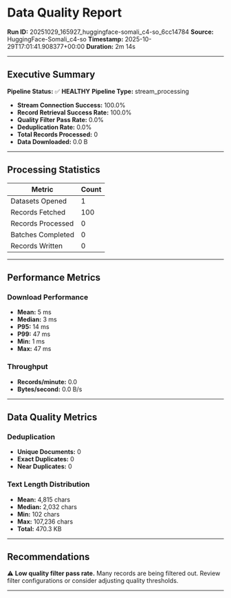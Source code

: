 # Data Quality Report

**Run ID:** 20251029_165927_huggingface-somali_c4-so_6cc14784
**Source:** HuggingFace-Somali_c4-so
**Timestamp:** 2025-10-29T17:01:41.908377+00:00
**Duration:** 2m 14s

---

## Executive Summary

**Pipeline Status:** ✅ **HEALTHY**
**Pipeline Type:** stream_processing

- **Stream Connection Success:** 100.0%
- **Record Retrieval Success Rate:** 100.0%
- **Quality Filter Pass Rate:** 0.0%
- **Deduplication Rate:** 0.0%
- **Total Records Processed:** 0
- **Data Downloaded:** 0.0 B

---

## Processing Statistics

| Metric | Count |
|--------|-------|
| Datasets Opened | 1 |
| Records Fetched | 100 |
| Records Processed | 0 |
| Batches Completed | 0 |
| Records Written | 0 |

---

## Performance Metrics

### Download Performance

- **Mean:** 5 ms
- **Median:** 3 ms
- **P95:** 14 ms
- **P99:** 47 ms
- **Min:** 1 ms
- **Max:** 47 ms

### Throughput

- **Records/minute:** 0.0
- **Bytes/second:** 0.0 B/s

---

## Data Quality Metrics

### Deduplication

- **Unique Documents:** 0
- **Exact Duplicates:** 0
- **Near Duplicates:** 0

### Text Length Distribution

- **Mean:** 4,815 chars
- **Median:** 2,032 chars
- **Min:** 102 chars
- **Max:** 107,236 chars
- **Total:** 470.3 KB

---

## Recommendations

⚠️ **Low quality filter pass rate.** Many records are being filtered out. Review filter configurations or consider adjusting quality thresholds.

---
